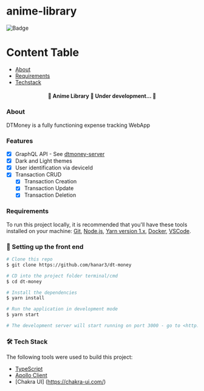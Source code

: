 # anime-library

![Badge](https://img.shields.io/badge/DTMoney%20Library-Keep%20%20track%20of%20your%expenses-%237159c1?style=for-the-badge&logo=ghost)

Content Table
=================
<!--ts-->
   * [About](#about)
   * [Requirements](#requirements)
   * [Techstack](#-tech-stack)
<!--te-->

<h4 align="center"> 
	🚧  Anime Library 🚀 Under development...  🚧
</h4>


### About
DTMoney is a fully functioning expense tracking WebApp

### Features
- [x] GraphQL API -  See [dtmoney-server](https://github.com/hanar3/dtmoney-server)
- [x] Dark and Light themes
- [x] User identification via deviceId
- [x] Transaction CRUD
  - [x] Transaction Creation
  - [x] Transaction Update
  - [x] Transaction Deletion

### Requirements

To run this project locally, it is recommended that you'll have these tools installed on your machine:
[Git](https://git-scm.com),
[Node.js](https://nodejs.org/en/),
[Yarn version 1.x](https://classic.yarnpkg.com/lang/en/),
[Docker](https://www.docker.com/),
[VSCode](https://code.visualstudio.com/).

### 🎲 Setting up the front end

```bash
# Clone this repo
$ git clone https://github.com/hanar3/dt-money

# CD into the project folder terminal/cmd
$ cd dt-money

# Install the dependencies
$ yarn install

# Run the application in development mode
$ yarn start

# The development server will start running on port 3000 - go to <http://localhost:3000/>
```


### 🛠 Tech Stack

The following tools were used to build this project:

- [TypeScript](https://www.typescriptlang.org/)
- [Apollo Client](apollographql.com/)
- [Chakra UI] (https://chakra-ui.com/)

